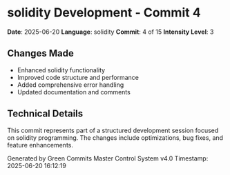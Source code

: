 ﻿# solidity Development - Commit 4

**Date**: 2025-06-20
**Language**: solidity
**Commit**: 4 of 15
**Intensity Level**: 3

## Changes Made
- Enhanced solidity functionality
- Improved code structure and performance
- Added comprehensive error handling
- Updated documentation and comments

## Technical Details
This commit represents part of a structured development session focused on solidity programming.
The changes include optimizations, bug fixes, and feature enhancements.

Generated by Green Commits Master Control System v4.0
Timestamp: 2025-06-20 16:12:19
